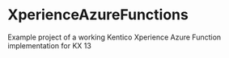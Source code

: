 # XperienceAzureFunctions
Example project of a working Kentico Xperience Azure Function implementation for KX 13
